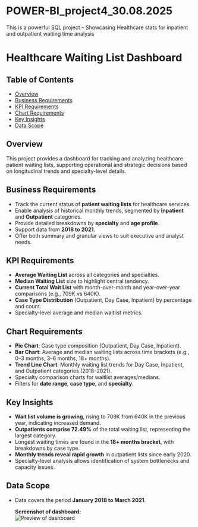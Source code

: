 # POWER-BI_project4_30.08.2025
This is a powerful SQL project – Showcasing Healthcare stats for inpatient and outpatient waiting time analysis

# Healthcare Waiting List Dashboard

## Table of Contents
- [Overview](#overview)
- [Business Requirements](#business-requirements)
- [KPI Requirements](#kpi-requirements)
- [Chart Requirements](#chart-requirements)
- [Key Insights](#key-insights)
- [Data Scope](#data-scope)

## Overview

This project provides a dashboard for tracking and analyzing healthcare patient waiting lists, supporting operational and strategic decisions based on longitudinal trends and specialty-level details.


## Business Requirements

- Track the current status of **patient waiting lists** for healthcare services.
- Enable analysis of historical monthly trends, segmented by **Inpatient** and **Outpatient** categories.
- Provide detailed breakdowns by **specialty** and **age profile**.
- Support data from **2018 to 2021**.
- Offer both summary and granular views to suit executive and analyst needs.


## KPI Requirements

- **Average Waiting List** across all categories and specialties.
- **Median Waiting List** size to highlight central tendency.
- **Current Total Wait List** with month-over-month and year-over-year comparisons (e.g., 709K vs 640K).
- **Case Type Distribution** (Outpatient, Day Case, Inpatient) by percentage and count.
- Specialty-level average and median waitlist metrics.


## Chart Requirements

- **Pie Chart**: Case type composition (Outpatient, Day Case, Inpatient).
- **Bar Chart**: Average and median waiting lists across time brackets (e.g., 0–3 months, 3–6 months, 18+ months).
- **Trend Line Chart**: Monthly waiting list trends for Day Case, Inpatient, and Outpatient categories (2018–2021).
- Specialty comparison charts for waitlist averages/medians.
- Filters for **date range**, **case type**, and **specialty**.


## Key Insights

- **Wait list volume is growing**, rising to 709K from 640K in the previous year, indicating increased demand.
- **Outpatients comprise 72.49%** of the total waiting list, representing the largest category.
- Longest waiting times are found in the **18+ months bracket**, with breakdowns by case type.
- **Monthly trends reveal rapid growth** in outpatient lists since early 2020.
- Specialty-level analysis allows identification of system bottlenecks and capacity issues.


## Data Scope

- Data covers the period **January 2018 to March 2021**.

  **Screenshot of dashboard:**  
![Preview of dashboard]()


